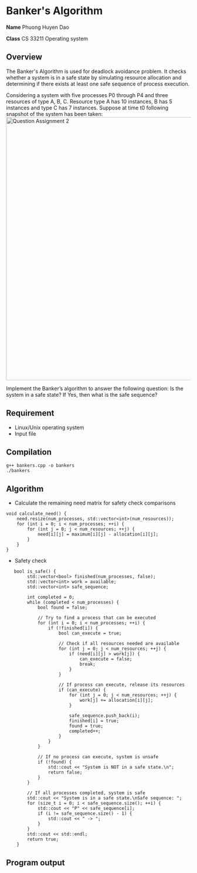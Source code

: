 # Banker's Algorithm
**Name** Phuong Huyen Dao 

**Class** CS 33211 Operating system
## Overview
The Banker's Algorithm is used for deadlock avoidance problem. It checks whether a system is in a safe state by simulating resource allocation and determining if there exists at least one safe sequence of process execution.

Considering a system with five processes P0 through P4 and three resources of type A, B, C. Resource type A has 10 instances, B has 5 instances and type C has 7 instances. Suppose at time t0 following snapshot of the system has been taken:
<img width="715" alt="Question Assignment 2" src="https://github.com/user-attachments/assets/2e2921ca-0052-481a-b698-c5b4c7f2a573" />

Implement the Banker’s algorithm to answer the following question:
Is the system in a safe state? If Yes, then what is the safe sequence?

## Requirement
- Linux/Unix operating system
- Input file

## Compilation
```
g++ bankers.cpp -o bankers
./bankers
```

## Algorithm
- Calculate the remaining need matrix for safety check comparisons
```
void calculate_need() {
    need.resize(num_processes, std::vector<int>(num_resources));
    for (int i = 0; i < num_processes; ++i) {
        for (int j = 0; j < num_resources; ++j) {
            need[i][j] = maximum[i][j] - allocation[i][j];
        }
    }
}
```
- Safety check
```
   bool is_safe() {
        std::vector<bool> finished(num_processes, false);
        std::vector<int> work = available;
        std::vector<int> safe_sequence;

        int completed = 0;
        while (completed < num_processes) {
            bool found = false;

            // Try to find a process that can be executed
            for (int i = 0; i < num_processes; ++i) {
                if (!finished[i]) {
                    bool can_execute = true;

                    // Check if all resources needed are available
                    for (int j = 0; j < num_resources; ++j) {
                        if (need[i][j] > work[j]) {
                            can_execute = false;
                            break;
                        }
                    }

                    // If process can execute, release its resources
                    if (can_execute) {
                        for (int j = 0; j < num_resources; ++j) {
                            work[j] += allocation[i][j];
                        }

                        safe_sequence.push_back(i);
                        finished[i] = true;
                        found = true;
                        completed++;
                    }
                }
            }

            // If no process can execute, system is unsafe
            if (!found) {
                std::cout << "System is NOT in a safe state.\n";
                return false;
            }
        }

        // If all processes completed, system is safe
        std::cout << "System is in a safe state.\nSafe sequence: ";
        for (size_t i = 0; i < safe_sequence.size(); ++i) {
            std::cout << "P" << safe_sequence[i];
            if (i != safe_sequence.size() - 1) {
                std::cout << " -> ";
            }
        }
        std::cout << std::endl;
        return true;
    }
```
## Program output
